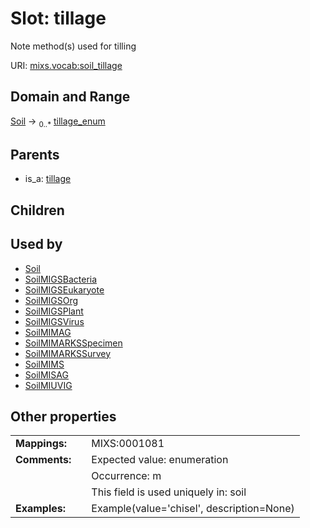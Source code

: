 
# Slot: tillage


Note method(s) used for tilling

URI: [mixs.vocab:soil_tillage](https://w3id.org/mixs/vocab/soil_tillage)


## Domain and Range

[Soil](Soil.md) &#8594;  <sub>0..\*</sub> [tillage_enum](tillage_enum.md)

## Parents

 *  is_a: [tillage](tillage.md)

## Children


## Used by

 * [Soil](Soil.md)
 * [SoilMIGSBacteria](SoilMIGSBacteria.md)
 * [SoilMIGSEukaryote](SoilMIGSEukaryote.md)
 * [SoilMIGSOrg](SoilMIGSOrg.md)
 * [SoilMIGSPlant](SoilMIGSPlant.md)
 * [SoilMIGSVirus](SoilMIGSVirus.md)
 * [SoilMIMAG](SoilMIMAG.md)
 * [SoilMIMARKSSpecimen](SoilMIMARKSSpecimen.md)
 * [SoilMIMARKSSurvey](SoilMIMARKSSurvey.md)
 * [SoilMIMS](SoilMIMS.md)
 * [SoilMISAG](SoilMISAG.md)
 * [SoilMIUVIG](SoilMIUVIG.md)

## Other properties

|  |  |  |
| --- | --- | --- |
| **Mappings:** | | MIXS:0001081 |
| **Comments:** | | Expected value: enumeration |
|  | | Occurrence: m |
|  | | This field is used uniquely in: soil |
| **Examples:** | | Example(value='chisel', description=None) |

